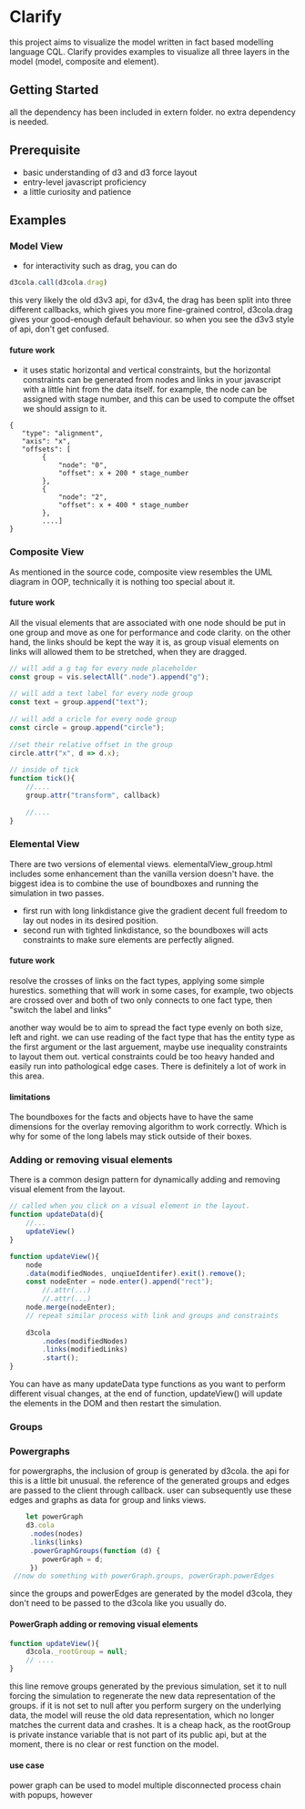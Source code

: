 # Clarify

this project aims to visualize the model written in fact based modelling language CQL. Clarify provides
examples to visualize all three layers in the model (model, composite and element).

## Getting Started
all the dependency has been included in extern folder. no extra dependency is needed.

## Prerequisite
* basic understanding of d3 and d3 force layout
* entry-level javascript proficiency
* a little curiosity and patience


## Examples

### Model View
* for interactivity such as drag, you can do
``` javascript
d3cola.call(d3cola.drag)
```
this very likely the old d3v3 api, for d3v4, the drag has been split into 
three different callbacks, which gives you more fine-grained control, d3cola.drag
gives your good-enough default behaviour. so when you see the d3v3 style of api, don't 
get confused.


#### future work
* it uses static horizontal and vertical constraints, but the horizontal constraints 
can be generated from nodes and links in your javascript with a little hint from the
data itself. for example, the node can be assigned with stage number, and this can be
used to compute the offset we should assign to it.
``` 
{
   "type": "alignment",
   "axis": "x",
   "offsets": [
        {
            "node": "0",
            "offset": x + 200 * stage_number
        },
        {
            "node": "2",
            "offset": x + 400 * stage_number
        },
        ....]
}
```

### Composite View
As mentioned in the source code, composite view resembles the UML diagram in OOP, technically
it is nothing too special about it.

#### future work
All the visual elements that are associated with one node should be put in one group and 
move as one for performance and code clarity. on the other hand, the links should be kept the way 
it is, as group visual elements on links will allowed them to be stretched, when they are
dragged.
```javascript
// will add a g tag for every node placeholder
const group = vis.selectAll(".node").append("g");
 
// will add a text label for every node group
const text = group.append("text");
 
// will add a cricle for every node group
const circle = group.append("circle");
 
//set their relative offset in the group
circle.attr("x", d => d.x);
 
// inside of tick
function tick(){
    //....
    group.attr("transform", callback)
  
    //....
}
```

### Elemental View
There are two versions of elemental views. elementalView_group.html includes some enhancement than the
vanilla version doesn't have. the biggest idea is to combine the use of boundboxes and running the simulation 
in two passes.
* first run with long linkdistance give the gradient decent full freedom to lay out nodes in its desired position.
* second run with tighted linkdistance, so the boundboxes will acts constraints to make sure elements are perfectly
aligned.

#### future work
resolve the crosses of links on the fact types, applying some simple hurestics. something that will work in some cases, for example, two objects are
crossed over and both of two only connects to one fact type, then "switch the label and links" 

another way would be to aim to spread the fact type evenly on both size, left and right. we can use reading of the fact type
that has the entity type as the first argument or the last arguement, maybe use inequality constraints to layout them out.
vertical constraints could be too heavy handed and easily run into pathological edge cases. There is definitely a lot of work in this area.

#### limitations
The boundboxes for the facts and objects have to have the same dimensions for the overlay removing algorithm to work
correctly. Which is why for some of the long labels may stick outside of their boxes.


### Adding or removing visual elements
There is a common design pattern for dynamically adding and removing visual element from the layout.

```javascript
// called when you click on a visual element in the layout.
function updateData(d){ 
    //... 
    updateView()
}

function updateView(){
    node
    .data(modifiedNodes, unqiueIdentifer).exit().remove();
    const nodeEnter = node.enter().append("rect");
        //.attr(...)
        //.attr(...)
    node.merge(nodeEnter);
    // repeat similar process with link and groups and constraints
    
    d3cola
        .nodes(modifiedNodes)
        .links(modifiedLinks)
        .start();
}
```
You can have as many updateData type functions as you want to perform different visual changes, at the end
of function, updateView() will update the elements in the DOM and then restart the simulation.

### Groups


### Powergraphs
for powergraphs, the inclusion of group is generated by d3cola. the api for this is a little bit
unusual. the reference of the generated groups and edges are passed to the client through callback.
user can subsequently use these edges and graphs as data for group and links views.
```javascript 
    let powerGraph
    d3.cola
     .nodes(nodes)
     .links(links)
     .powerGraphGroups(function (d) {
        powerGraph = d;
     })         
 //now do something with powerGraph.groups, powerGraph.powerEdges
```
since the groups and powerEdges are generated by the model d3cola, they don't need to be passed to the d3cola
like you usually do.

#### PowerGraph adding or removing visual elements
```javascript
function updateView(){
    d3cola._rootGroup = null;
    // ....
}
```
this line remove groups generated by the previous simulation, set it to null forcing the simulation to
regenerate the new data representation of the groups. if it is not set to null after you perform surgery
on the underlying data, the model will reuse the old data representation, which no longer matches the 
current data and crashes. It is a cheap hack, as the rootGroup is private instance variable that is not part of
its public api, but at the moment, there is no clear or rest function on the model.

#### use case
power graph can be used to model multiple disconnected process chain with popups, however 






